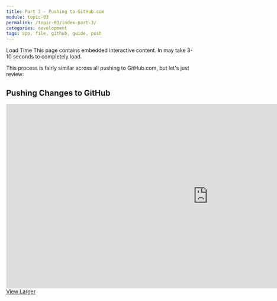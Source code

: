 ```yaml
---
title: Part 3 - Pushing to GitHub.com
module: topic-03
permalink: /topic-03/index-part-3/
categories: development
tags: app, file, github, guide, push
---
```


<div class="divider-heading"></div>

<span class="label label-warning">Load Time</span> This page contains embedded interactive content. In may take 3-10 seconds to completely load.

This process is fairly similar across all pushing to GitHub.com, but let's just review:


## Pushing Changes to GitHub
<iframe src="https://h5p.org/h5p/embed/181838" width="1090" height="500" frameborder="0" allowfullscreen="allowfullscreen"></iframe>
<a href="https://h5p.org/node/181838" class="btn btn-default btn-xs" target="_blank">View Larger</a>
